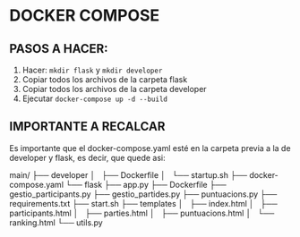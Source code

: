 # DOCKER COMPOSE

## PASOS A HACER:

1. Hacer: `mkdir flask` y `mkdir developer`
2. Copiar todos los archivos de la carpeta flask
3. Copiar todos los archivos de la carpeta developer
4. Ejecutar `docker-compose up -d --build`

## IMPORTANTE A RECALCAR

Es importante que el docker-compose.yaml esté en la carpeta previa a la de developer y flask, es decir, que quede asi:

main/
├── developer
│   ├── Dockerfile
│   └── startup.sh
├── docker-compose.yaml
└── flask
    ├── app.py
    ├── Dockerfile
    ├── gestio_participants.py
    ├── gestio_partides.py
    ├── puntuacions.py
    ├── requirements.txt
    ├── start.sh
    ├── templates
    │   ├── index.html
    │   ├── participants.html
    │   ├── parties.html
    │   ├── puntuacions.html
    │   └── ranking.html
    └── utils.py
